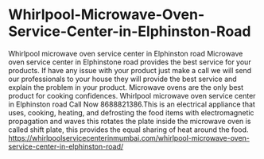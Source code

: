 # Whirlpool-Microwave-Oven-Service-Center-in-Elphinston-Road
Whirlpool microwave oven service center in Elphinston road Microwave oven service center in Elphinstone road provides the best service for your products. If have any issue with your product just make a call we will send our professionals to your house they will provide the best service and explain the problem in your product. Microwave ovens are the only best product for cooking confidences. Whirlpool microwave oven service center in Elphinston road Call Now 8688821386.This is an electrical appliance that uses, cooking, heating, and defrosting the food items with electromagnetic propagation and waves this rotates the plate inside the microwave oven is called shift plate, this provides the equal sharing of heat around the food.   https://whirlpoolservicecenterinmumbai.com/whirlpool-microwave-oven-service-center-in-elphinston-road/
